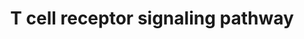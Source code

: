 ---
annotations:
- id: CL:0000084
  parent: native cell
  type: Cell Type Ontology
  value: T cell
- id: PW:0000003
  parent: signaling pathway
  type: Pathway Ontology
  value: signaling pathway
authors:
- MaintBot
- MirellaKalafati
- Eweitz
description: ''
last-edited: 2021-05-23
organisms:
- Canis familiaris
redirect_from:
- /index.php/Pathway:WP1130
- /instance/WP1130
revision: null
schema-jsonld:
- '@context': https://schema.org/
  '@id': https://wikipathways.github.io/pathways/WP1130.html
  '@type': Dataset
  creator:
    '@type': Organization
    name: WikiPathways
  description: ''
  keywords:
  - ABI1
  - ABL1
  - ACP1
  - AKT1
  - ARHGDIB
  - ARHGEF6
  - ARHGEF7
  - BCL10
  - BRAF
  - CABIN1
  - CARD11
  - CBL
  - CBLB
  - CD2AP
  - CD3E
  - CD3Z
  - CD4
  - CD5
  - CD8A
  - CDC42
  - CEBPB
  - CISH
  - CREB1
  - CREBBP
  - CRK
  - CRKL
  - CTNNB1
  - DBNL
  - DEF6
  - DLG1
  - DNM2
  - DOCK2
  - DTX1
  - DUSP3
  - ENAH
  - EVL
  - FCRL3
  - FOS
  - FYB
  - FYN
  - GAB2
  - GIT2
  - GRAP
  - GRAP2
  - GRB2
  - HOMER3
  - ITK
  - ITPR1
  - JAK3
  - JUN
  - KHDRBS1
  - LAT
  - LAX1
  - LCK
  - LCP2
  - LIME1
  - LNK
  - LOC478556
  - LOC479419
  - LOC486589
  - LOC487343
  - LOC489383
  - LOC607448
  - LYN
  - MAP2K1
  - MAP2K2
  - MAP3K1
  - MAP4K1
  - MAPK1
  - MAPK3
  - MAPK7
  - MUC1
  - NCK1
  - NCL
  - NEDD9
  - NFAM1
  - NFATC2
  - PAG1
  - PAK1
  - PIK3R1
  - PIK3R2
  - PLCG1
  - PPP3CB
  - PRKCQ
  - PRKD2
  - PSTPIP1
  - PTK2
  - PTK2B
  - PTPN11
  - PTPN12
  - PTPN22
  - PTPN3
  - PTPN6
  - PTPRC
  - PTPRH
  - PTPRJ
  - PXN
  - RAC2
  - RAP1A
  - RAPGEF1
  - RASA1
  - RASGRP2
  - RIPK2
  - SH2D2A
  - SH2D3C
  - SH3BP2
  - SHB
  - SHC1
  - SIT1
  - SKAP1
  - SKAP2
  - SLA
  - SLA2
  - SOS1
  - SOS2
  - SRC
  - STAT1
  - STAT5A
  - STAT5B
  - STK39
  - SYK
  - TRA@
  - TRB@
  - TUBA4A
  - TUBB
  - TXK
  - UNC119
  - VASP
  - VAV1
  - VAV2
  - VAV3
  - WAS
  - WIPF1
  - YWHAQ
  - ZAP70
  license: CC0
  name: T cell receptor signaling pathway
seo: CreativeWork
title: T cell receptor signaling pathway
wpid: WP1130
---